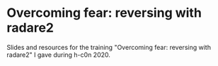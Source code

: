# Overcoming fear: reversing with radare2

Slides and resources for the training "Overcoming fear: reversing with
radare2" I gave during h-c0n 2020.